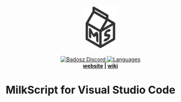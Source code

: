<p align="center">
    <img src="assets/milkscript_sygnet.png" alt="MilkScript logo" height="120" >
</p>
<p align="center">
    <a href="https://discord.gg/badosz">
        <img src="https://img.shields.io/discord/466179424291651614" alt="Badosz Discord">
    </a>
    <a href="https://github.com/badosz0/vscode-milkscript">
        <img src="https://img.shields.io/github/languages/top/badosz0/vscode-milkscript" alt="Languages">
    </a>
    <br>
    <strong>
        <a href="https://badosz.com">website</a> | <a href="https://badosz.com">wiki</a>
    </strong>
</p>

# MilkScript for Visual Studio Code